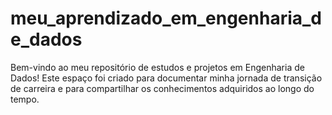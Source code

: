# meu_aprendizado_em_engenharia_de_dados
Bem-vindo ao meu repositório de estudos e projetos em Engenharia de Dados! Este espaço foi criado para documentar minha jornada de transição de carreira e para compartilhar os conhecimentos adquiridos ao longo do tempo.
